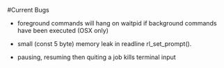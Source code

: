 #Current Bugs

 + foreground commands will hang on waitpid if background commands have been executed (OSX only)

 + small (const 5 byte) memory leak in readline rl_set_prompt().

 + pausing, resuming then quiting a job kills terminal input
